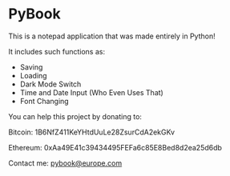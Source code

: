 # PyBook
This is a notepad application that was made entirely in Python!

It includes such functions as:
- Saving
- Loading
- Dark Mode Switch
- Time and Date Input (Who Even Uses That)
- Font Changing



You can help this project by donating to:

Bitcoin: 1B6NfZ411KeYHtdUuLe28ZsurCdA2ekGKv

Ethereum: 0xAa49E41c39434495FEFa6c85E8Bed8d2ea25d6db




Contact me: pybook@europe.com
